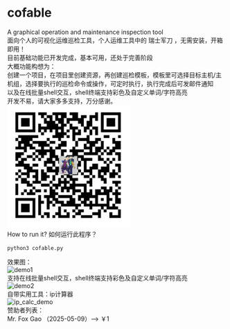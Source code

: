 # cofable
A graphical operation and maintenance inspection tool<br>
面向个人的可视化运维巡检工具，个人运维工具中的 瑞士军刀 ，无需安装，开箱即用！<br>
目前基础功能已开发完成，基本可用，还处于完善阶段<br>
大概功能构想为：<br>
创建一个项目，在项目里创建资源，再创建巡检模板，模板里可选择目标主机/主机组，选择要执行的巡检命令或操作，可定时执行，执行完成后可发邮件通知<br>
以及在线批量shell交互，shell终端支持彩色及自定义单词/字符高亮<br>
开发不易，请大家多多支持，万分感谢。<br>
![limaofu-zhifubao.jpg](not_resource_img/limaofu-zhifubao.jpg)
<br>
How to run it? 如何运行此程序？<br>
```shell
python3 cofable.py
```
效果图：<br>
![demo1](not_resource_img/demo1.png)
<br>
支持在线批量shell交互，shell终端支持彩色及自定义单词/字符高亮<br>
![demo2](not_resource_img/demo2.png)
<br>
自带实用工具：ip计算器<br>
![ip_calc_demo](not_resource_img/ip_calc_demo.png)
<br>
赞助者列表：<br>
Mr. Fox Gao （2025-05-09）--> ￥1 <br>
